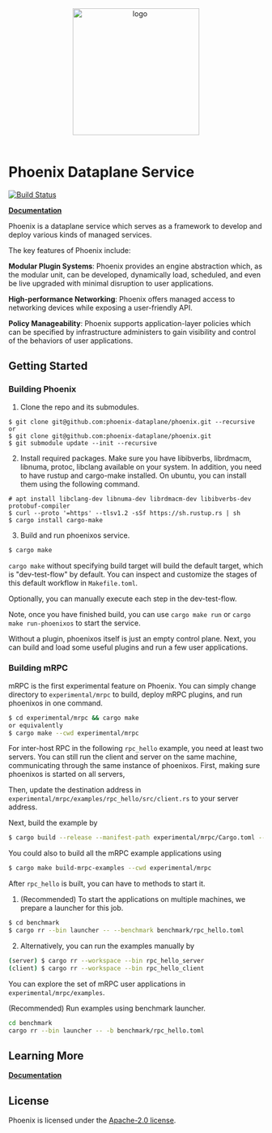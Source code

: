 <div align="center">
<img src="https://github.com/phoenix-dataplane/phoenix/blob/main/phoenix-logo-red-black.png" alt="logo" width="250"></img>
<br></br>
</div>

# Phoenix Dataplane Service

[![Build Status](https://github.com/phoenix-dataplane/phoenix/workflows/build/badge.svg)](https://github.com/phoenix-dataplane/phoenix/actions)

[**Documentation**](https://phoenix-dataplane.github.io/)

Phoenix is a dataplane service which serves as a framework to develop and deploy various kinds of managed services.

The key features of Phoenix include:

**Modular Plugin Systems**: Phoenix provides an engine abstraction which, as the modular unit, can be developed, dynamically load, scheduled, and even be live upgraded with minimal disruption to user applications.

**High-performance Networking**: Phoenix offers managed access to networking devices while exposing a user-friendly API.

**Policy Manageability**: Phoenix supports application-layer policies which can be specified by infrastructure administers to gain visibility and control of the behaviors of user applications.

## Getting Started

### Building Phoenix
1. Clone the repo and its submodules.
```
$ git clone git@github.com:phoenix-dataplane/phoenix.git --recursive
or
$ git clone git@github.com:phoenix-dataplane/phoenix.git
$ git submodule update --init --recursive
```

2. Install required packages.
Make sure you have libibverbs, librdmacm, libnuma, protoc, libclang
available on your system.
In addition, you need to have rustup and cargo-make installed.
On ubuntu, you can install them using the following
command.
```
# apt install libclang-dev libnuma-dev librdmacm-dev libibverbs-dev protobuf-compiler
$ curl --proto '=https' --tlsv1.2 -sSf https://sh.rustup.rs | sh
$ cargo install cargo-make
```

3. Build and run phoenixos service.
```bash
$ cargo make
```
`cargo make` without specifying build target will build the default
target, which is "dev-test-flow" by default. You can inspect and
customize the stages of this default workflow in `Makefile.toml`.

Optionally, you can manually execute each step in the dev-test-flow.

Note, once you have finished build, you can use `cargo make run` or
`cargo make run-phoenixos` to start the service.

Without a plugin, phoenixos itself is just an empty control plane. Next,
you can build and load some useful plugins and run a few user applications.

### Building mRPC
mRPC is the first experimental feature on Phoenix.
You can simply change directory to `experimental/mrpc` to build, 
deploy mRPC plugins, and run phoenixos in one command.

```bash
$ cd experimental/mrpc && cargo make
or equivalently
$ cargo make --cwd experimental/mrpc
```

For inter-host RPC in the following `rpc_hello` example, you need at
least two servers. You can still run the client and server on the same
machine, communicating through the same instance of phoenixos.
First, making sure phoenixos is started on all servers, 

Then, update the destination address in `experimental/mrpc/examples/rpc_hello/src/client.rs`
to your server address.

Next, build the example by
```bash
$ cargo build --release --manifest-path experimental/mrpc/Cargo.toml --workspace -p rpc_hello
```

You could also to build all the mRPC example applications using
```bash
$ cargo make build-mrpc-examples --cwd experimental/mrpc
```

After `rpc_hello` is built, you can have to methods to start it.
1. (Recommended) To start the applications on multiple machines, we prepare
a launcher for this job.
```bash
$ cd benchmark
$ cargo rr --bin launcher -- --benchmark benchmark/rpc_hello.toml
```

2. Alternatively, you can run the examples manually by
```bash
(server) $ cargo rr --workspace --bin rpc_hello_server
(client) $ cargo rr --workspace --bin rpc_hello_client
```


You can explore the set of mRPC user applications in
`experimental/mrpc/examples`.

(Recommended) Run examples using benchmark launcher.
```bash
cd benchmark
cargo rr --bin launcher -- -b benchmark/rpc_hello.toml
```

## Learning More
[**Documentation**](https://phoenix-dataplane.github.io/)

## License
Phoenix is licensed under the [Apache-2.0 license](https://github.com/phoenix-dataplane/phoenix/blob/main/LICENSE).

